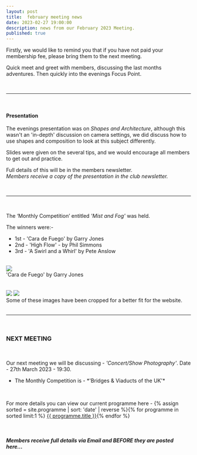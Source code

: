```yaml
---
layout: post
title:  february meeting news
date: 2023-02-27 19:00:00
description: news from our February 2023 Meeting.
published: true
---
```


Firstly, we would like to remind you that if you have not paid your membership fee, please bring them to the next meeting.

Quick meet and greet with members, discussing the last months adventures. Then quickly into the evenings Focus Point.

<br>

<hr>

<br>

#### Presentation

The evenings presentation was on *Shapes and Architecture*, although this wasn't an 'in-depth' discussion on camera settings, we did discuss how to use shapes and composition to look at this subject differently.

Slides were given on the several tips, and we would encourage all members to get out and practice.

Full details of this will be in the members newsletter.
<br>
*Members receive a copy of the presentation in the club newsletter.*


<br>

<hr>

<br>

The ‘Monthly Competition’ entitled *'Mist and Fog'* was held.

The winners were:-

<ul>
	<li>1st - &#39;Cara de Fuego&#39; by Garry Jones</li>
	<li>2nd - &#39;High Flow&#39; - by Phil Simmons</li>
	<li>3rd - &#39;A Swirl and a Whirl&#39; by Pete Anslow</li>
</ul>

<br>

<div class="img_row">
	<img class="col three" src="{{ site.baseurl }}/assets/img/January23_Monthly/02 - Cara de Fuego.jpg">
</div>
<div class="col three caption">
	&#39;Cara de Fuego&#39; by Garry Jones
</div>

<br>
<br>

<div class="img_row">
	<img class="col two" src="{{ site.baseurl }}/assets/img/January23_Monthly/01 - High Flow.jpg">
	<img class="col one" src="{{ site.baseurl }}/assets/img/January23_Monthly/08 - A Swirl and A Whirl.jpg">
</div>

<div class="col three caption">
	Some of these images have been cropped for a better fit for the website.
</div>


<br>

<hr>

<br>



### NEXT MEETING
<br>

Our next meeting we will be discussing - *'Concert/Show Photography'*.
Date - 27th March 2023 - 19:30.

<ul>
    <li>The Monthly Competition is - *'Bridges & Viaducts of the UK'*</li>
    <!-- <li>The Lancaster Memorial Competition is - 'Autumn'</li> -->
</ul>

<br>

For more details you can view our current programme here - {% assign sorted = site.programme | sort: 'date' | reverse  %}{% for programme in sorted limit:1 %} <a class="footlink" href="{{ programme.url | prepend: site.baseurl }}">{{ programme.title }}</a>{% endfor %}

<br>

##### Members receive full details via Email and BEFORE they are posted here...